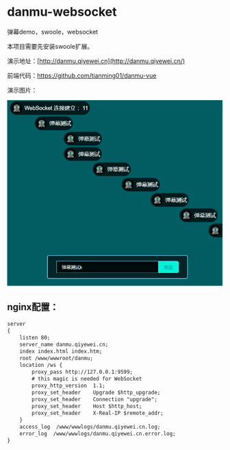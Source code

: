 # danmu-websocket
弹幕demo，swoole，websocket

本项目需要先安装swoole扩展。

演示地址：[http://danmu.qiyewei.cn](http://danmu.qiyewei.cn/)

前端代码：https://github.com/tianming01/danmu-vue

演示图片：

![avatar](./demo.jpg)

## nginx配置：

```
server
{
    listen 80;
    server_name danmu.qiyewei.cn;
    index index.html index.htm;
    root /www/wwwroot/danmu;
    location /ws {
        proxy_pass http://127.0.0.1:9599;
        # this magic is needed for WebSocket
        proxy_http_version  1.1;
        proxy_set_header    Upgrade $http_upgrade;
        proxy_set_header    Connection "upgrade";
        proxy_set_header    Host $http_host;
        proxy_set_header    X-Real-IP $remote_addr;
    }
    access_log  /www/wwwlogs/danmu.qiyewei.cn.log;
    error_log  /www/wwwlogs/danmu.qiyewei.cn.error.log;
}
```